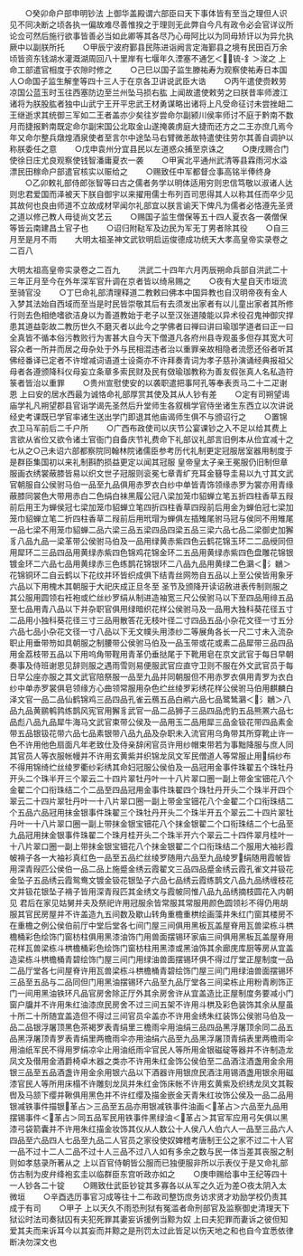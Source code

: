 <!-- { "loadSidebar": true } -->
　　○癸卯命户部申明钞法  上御华盖殿谓六部臣曰天下事体皆有至当之理但人识见不同决断之顷各执一偏故难尽善惟揆之于理则无此弊自今凡有政令必会官详议所论佥可然后施行欲事皆善必当如此卿等其各尽乃心毋阿比以为同毋矫讦以为异允执厥中以副朕所托
　　○甲辰宁波府鄞县民陈进诣阙言定海鄞县之境有民田百万余顷皆资东钱湖水灌溉湖周回八十里岸有七堰年久湮塞不通乞＜锍-釒＞浚之  上命工部遣官相度于农隙时修之
　　○己巳以国子监生滕祐寿为观察使祐寿日本国人○命国子监生解奎等四十三人于在京各卫讲说武臣大诰
　　○丙午遣使赍敕劳凉国公蓝玉时玉往西塞防边至兰州坠马损右肱  上闻故遣使敕劳之曰朕昔率师渡江诸将为朕股肱者独中山武宁王开平忠武王材勇谋略出诸将上凡受命征讨未尝挫衄二王继逝求其统御三军如二王者盖亦少矣往岁尝命尔副颍川侯率师讨不庭于黔南不数月而捷报黔南既定命尔副宋国公北取金山遂掩袭虏庭大捷而还方之二王亦庶几焉今年又命尔整兵燉煌酒泉使者至言尔中途坠马右臂微恙故特遣使往劳尔其善自调护以称朕委任之意
　　○戊申袁州分宜县民以左道惑众捕至京诛之
　　○庚戌赐合门使徐日庄尤良观察使钱智潘庸夏衣一袭
　　○甲寅北平通州武清等县霖雨河水溢漂民田稼命户部遣官核实以赈给之
　　○赐致任中军都督佥事高铭半俸终身
　　○乙卯敕礼部侍郎张智等曰古之儒者务学以明体适用穷则忠信笃敬以淑诸人达则忠君爱国而泽被天下朕自御宇以来擢用儒士布列百司思得其人以称其任而卒少见其故何也良由师道不立故成材罕闻尔礼部宜以朕言谕天下俾凡为儒者必恪遵先圣贤之道以修己教人毋徒尚文艺云
　　○赐国子监生僧保等五十四人夏衣各一袭僧保等皆云南建昌土官子也
　　○诏归附鞑军及边民为军无丁男者除其役
　　○自三月至是月不雨
　　大明太祖圣神文武钦明启运俊德成功统天大孝高皇帝实录卷之二百八




大明太祖高皇帝实录卷之二百九
　　洪武二十四年六月丙辰朔命兵部自洪武二十三年正月至今在外年深军官升调在京者皆以绮帛赐之
　　○夜有大星自天市垣流至骑官没
　　○丁巳命礼部清理释道二教敕曰佛本中国异教也自汉明帝夜有金人入梦其法始自西域而至当是时民皆崇敬其后有去须发出家者有以儿童出家者其所修行则去色相绝嗜欲洁身以为善道教始于老子以至汉张道陵能以异术役召鬼神御灾捍患其道益彰故二教历世久不磨灭者以此今之学佛者曰禅曰讲曰瑜珈学道者曰正一曰全真皆不循本俗污教败行为害甚大自今天下僧道凡各府州县寺观虽多但存其宽大可容众者一所并而居之毋杂处于外与民相混违者治以重罪亲故相隐者流愿还俗者听其佛经番译已定者不许增减词语道士设斋亦不许拜奏青词为孝子慈孙演诵经典报祖父母者各遵颁降科仪母妄立条章多索民财及民有傚瑜珈教称为善友假张真人名私造符箓者皆治以重罪
　　○贵州宣慰使安的以袭职遣把事阿孔等奉表贡马二十二疋谢恩  上曰安的居水西最为诚恪命礼部厚赏其使及其从人钞有差
　　○定有司朔望谒庙学礼凡朔望郡县官诣学谒先圣然后升堂师生各叙楫学官侍坐诸生东西立以次讲说经史考课既已学官率诸生送出学门即退其他庙谒师生俱不与颁诏行之
　　○置锦衣卫马军前后二千户所
　　○广西布政使司以庆节公宴课钞之入不足以给其费上言欲从省俭又欲令诸土官衙门自备庆节礼费命下礼部议礼部言旧例本从俭宜减十之七从之○己未诏六部都察院同翰林院诸儒臣参考历代礼制更定冠服居室器用制度于是群臣集国初以来礼制斟酌损益更定以闻其冠服  皇帝皇太子亲王冕服仍旧制但章服画衣绣裳蔽膝皆易以织文世子冠服则衮冕七章青纩充耳金簮导圭易以九寸其文武官朝服自公侯驸马伯一品至九品俱用赤罗衣白纱中单皆青饰领缘赤罗为裳亦用青缘蔽膝同裳色大带用赤白二色绢白袜黑履公冠八梁加笼巾貂蝉立笔五折四柱香草五叚前后用王为蝉侯冠七梁加笼巾貂蝉立笔四折四柱香草四叚前后用金为蝉伯冠七梁加笼巾貂蝉立笔二折四柱香草二叚前后用玳瑁为蝉俱左插雉尾驸马冠与侯同不用雉尾一品七梁不用笼巾貂蝉二品六梁三品五梁四品四梁五品三梁六品七品二梁御史加獬豸八品九品一梁革带公侯驸马伯及一品用绿黄赤紫四色云鹤花锦玉环二二品绶同但用犀环二三品四品用黄绿赤紫四色锦鸡花锦金环二五品用黄绿赤紫四色盘雕花锦银镀金环二六品七品用黄绿赤三色练鹊花锦银环二八品九品用黄绿二色鸂＜氵鶒＞花锦铜环二自云鹤以下花纹并环皆织成俱下结青丝网笏自五品以上至公侯皆用象牙六品以下用槐木其朝服于大祀庆成正旦冬至  圣节及颁降开读诏赦进表传制则服之其公服用圆领右衽袍或纻丝纱罗绢从制进造袖宽三尺公侯驸马以下至四品用绯五品至七品用青八品以下并杂职官俱用绿暗织花样公侯驸马及一品用大独科葵花径五寸二品用小独科葵花径三寸三品用散答花无枝叶径二寸四品五品小杂花文径一寸五分六品七品小杂花文径一寸八品以下无文幞头用漆纱二等展角各长一尺二寸未入流杂职止用垂带笏如具朝服之制腰带公侯驸马伯及一品玉带或花或素二品犀带三品四品用金荔枝带五品以下用呜角带鞓用青革仍垂挞尾于下靴用皂在京文武官于每日早朝奏事及侍班谢恩见辞则服之遇雨雪则易便服武官应直守卫则不服在外文武官员于每日早公座亦服之其文武官陪祭服一品至九品并同朝服但不用赤罗衣俱用青罗为衣白纱中单赤罗裳俱皂领缘方心曲领常服用杂色纻丝绫罗彩绣花样公侯驸马伯用麒麟白泽文官一品二品仙鹤锦鸡三品四品孔雀云鴈五品白鹇六品七品鹭鸶鸂＜氵鶒＞八品九品黄鹂鹌鹑练鹊风宪官用獬豸武官一品二品狮子三品四品虎豹五品熊罴六品七品彪八品九品犀牛海马文武官束带公侯及一品用玉二品用犀三品金钑花带四品素金带五品银钑花带六品七品素银带八品九品及杂职未入流官用乌角带其所穿靴止许一色不许用他色扇面凡年老致仕及侍亲辞闲官员许用纱帽束带若为事黜降服与庶人同其官员人等衣服帐幔并不许用玄黄紫并织锦龙凤文军民僧道人等常服止用绢纱布不得用锦绮纻丝绫罗衢纱彩绣其命妇冠服公侯伯及一品冠用金事件珠翟五个珠牡丹开头二个珠半开三个翠云二十四片翠牡丹叶一十八片翠口圈一副上带金宝钿花八个金翟二个口衔珠结二个二品至四品冠用金事件珠翟四个珠牡丹开头二个珠半开四个翠云二十四片翠牡丹叶一十八片翠口圈一副上带金宝钿花八个金翟二个口衔珠结二个五品六品冠用抹金银事件珠翟三个珠牡丹开头二个珠半开五个翠云二十四片翠牡丹叶一十八片翠口圈一副上带抹金银宝钿花八个抹金银翟二个口衔珠结二个七品至九品冠用抹金银事件珠翟二个珠月桂开头二个珠半开六个翠云二十四件翠月桂叶一十八片翠口圈一副上带抹金银宝钿花八个抹金银翟二个口衔珠结二个服用大袖衫霞帔褙子各一大袖衫真红色一品至五品纻丝绫罗随用六品至九品绫罗绢随用霞帔皆用深青叚匹公侯伯一品二品上施蹙金绣云霞翟文三品四品蹙金绣云霞孔雀文并钑花金坠子五品绣云霞鸳鸯文镀金钑花银坠子六品七品绣云霞练鹊文八品九品绣缠枝花文并钑花银坠子褙子皆用深青叚匹其金绣文与霞帔同惟八品九品绣摘枝圆花入内朝见  君后在家见姑舅并夫及祭祀许用冠服余皆常服其常服用颜色圆领衫不得仍用胡服其官民房屋并不许盖造九五间数及歇山转角重檐重栱绘画藻井朱红门窗其楼房不在重檐之例公侯伯前厅中堂后堂各七间门屋三间俱用黑板瓦盖屋脊用瓦兽梁栋斗栱檐桶彩色绘饰门窗枋柱俱用黑漆油饰门用兽面摆锡环家庙三间俱用黑板瓦盖屋脊用花样瓦兽梁栋斗栱檐桶彩色绘饰门窗枋柱用黑漆或黑油饰其余廊庑库厨等房从宜盖造梁栋斗栱檐桶青碧绘饰门屋三间门用绿油兽面摆锡环俱不得过厅堂正屋制度一品二品厅堂各七间屋脊许用瓦兽梁栋斗栱檐桶青碧绘饰门屋三间门用绿油兽面摆锡环三品至五品与二品同但门用黑油摆锡环六品至九品厅堂各三间梁栋止用粉青刷饰正门一间用黑油铁环凡品官房舍除正厅外其余房舍许从宜盖造比正屋制度务要减小门窗户牖并不许用朱红油漆庶民房舍不过三间五架不许用斗栱及彩色装饰其余从屋虽十所二十所随宜盖造但不得过三间官员伞盖亦不许用金绣朱红装饰公侯驸马伯及一品二品银浮屠顶黑色茶褐罗表青绢里三檐雨伞用油绢三品四品黑浮屠顶余同二品五品黑浮屠顶青罗表青绢里两檐雨伞亦用油绢六品至九品黑浮屠顶青绢表里两檐雨伞用油纸军民不得用罗绢凉伞止用油纸雨伞官民人等所用金银磁碇等器并不许制造龙凤文及僣用金酒爵椅卓木器之类亦不许用朱红金饰公侯伯至二品酒注酒盏用金余用银三品至五品酒盏许用金余用银六品以下酒器许用银庶民酒注用锡酒盏用银余用磁漆官民人等所用床榻不许雕刻龙凤并朱红金饰床帐不许用玄黄紫及织绣龙凤文其鞍辔及马颔下缨并鞦俱用黑色并不许红缨及描金嵌金天青朱红妆饰公侯及一品二品用银减铁事件描银革占＞三品至五品亦用银减铁事件油画＜革占＞六品至九品用摆锡事件＜革占＞同五品军民用铁事件黑绿油＜革占＞其官军应用弓矢俱以黑漆弓袋箭囊并不许用朱红描金妆饰其仪从人数公十人侯八人伯六人一品至三品六人四品至六品四人七品至九品二人官员之家役使奴婢稽考唐制王公之家不过二十人官一品不过十二人二品不过十人三品不过八人如有多余之数与民一体当差其丧服之制则如孝慈录所著从之  上以百官侍朝皆公服而已独便服非所以示表仪于是又命礼部仿古制为皮弁绛袍玄圭以临群臣东宫听政亦如之
　　○庚申赐给事中王纪等四十一人钞各二十锭
　　○赐致仕武臣钞锭其多寡各以从军之久近为差○夜太阴入太微垣
　　○辛酉选历事官习成等往十二布政司整饬庶务访求贤才劝励学校仍责其成于有司
　　○甲子  上以天久不雨恐刑狱有冤滥者命刑部官及监察御史清理天下狱讼时法司奏狱囚有夫犯死罪其妻妄诉援例当黥为奴  上曰夫犯罪而妻诉之彼但知爱其夫而来诉耳今以其妄而并黥之是刑罚太过此皆足以伤天地之和也自今宜悉依律断决勿深文也
